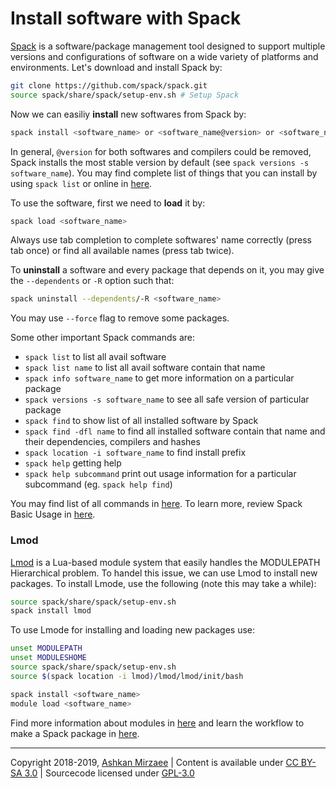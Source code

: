 # Install software with Spack

[Spack](https://spack.readthedocs.io/en/latest/) is a software/package management tool designed to support multiple versions and configurations of software on a wide variety of platforms and environments. Let's download and install Spack by:

```bash
git clone https://github.com/spack/spack.git
source spack/share/spack/setup-env.sh # Setup Spack
```

Now we can easiliy **install** new softwares from Spack by:

```bash
spack install <software_name> or <software_name@version> or <software_name@version %compiler@version> 
```

In general, `@version` for both softwares and compilers could be removed, Spack installs the most stable version by default (see `spack versions -s software_name`). You may find complete list of things that you can install by using `spack list` or online in [here](https://spack.readthedocs.io/en/latest/package_list.html). 

To use the software, first we need to **load** it by:

```bash
spack load <software_name>
```

Always use tab completion to complete softwares' name correctly (press tab once) or find all available names (press tab twice). 

To **uninstall** a software and every package that depends on it, you may give the `--dependents` or `-R` option such that:

```bash
spack uninstall --dependents/-R <software_name> 
```

You may use `--force` flag to remove some packages.

Some other important Spack commands are:

- `spack list` to list all avail software
- `spack list name` to list all avail software contain that name
- `spack info software_name` to get more information on a particular package
- `spack versions -s software_name` to see all safe version of particular package
- `spack find` to show list of all installed software by Spack
- `spack find -dfl name` to find all installed software contain that name and their dependencies, compilers and hashes 
- `spack location -i software_name` to find install prefix
- `spack help` getting help
- `spack help subcommand` print out usage information for a particular subcommand (eg. `spack help find`)

You may find list of all commands in [here](https://spack.readthedocs.io/en/latest/command_index.html#spack-find). To learn more, review Spack Basic Usage in [here](https://spack.readthedocs.io/en/latest/basic_usage.html).

### Lmod
[Lmod](https://www.tacc.utexas.edu/research-development/tacc-projects/lmod) is a Lua-based 
module system that easily handles the MODULEPATH Hierarchical problem. To handel this issue, we can use Lmod to install new packages. To install Lmode, use the following (note this may take a while):

```bash
source spack/share/spack/setup-env.sh
spack install lmod
```

To use Lmode for installing and loading new packages use:
```bash
unset MODULEPATH
unset MODULESHOME
source spack/share/spack/setup-env.sh
source $(spack location -i lmod)/lmod/lmod/init/bash

spack install <software_name>
module load <software_name>
```

Find more information about modules in [here](https://spack-tutorial.readthedocs.io/en/latest/tutorial_modules.html) and learn the workflow to make a Spack package in [here](https://spack.readthedocs.io/en/latest/workflows.html).  

---
Copyright 2018-2019, [Ashkan Mirzaee](https://ashki23.github.io/index.html) | Content is available under [CC BY-SA 3.0](https://creativecommons.org/licenses/by-sa/3.0/) | Sourcecode licensed under [GPL-3.0](https://www.gnu.org/licenses/gpl-3.0.en.html)
